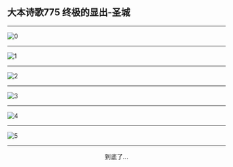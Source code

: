 
## 大本诗歌775 终极的显出-圣城
        
<div id="aplayer0"></div>

<div id="aplayer1"></div>

<div id="aplayer2"></div>

---

<img alt="0" data-original="https://cdn.jsdelivr.net/gh/k34869/shi/data/d0774/0">

---

<img alt="1" data-original="https://cdn.jsdelivr.net/gh/k34869/shi/data/d0774/1">

---

<img alt="2" data-original="https://cdn.jsdelivr.net/gh/k34869/shi/data/d0774/2">

---

<img alt="3" data-original="https://cdn.jsdelivr.net/gh/k34869/shi/data/d0774/3">

---

<img alt="4" data-original="https://cdn.jsdelivr.net/gh/k34869/shi/data/d0774/4">

---

<img alt="5" data-original="https://cdn.jsdelivr.net/gh/k34869/shi/data/d0774/5">

---

<p style="text-align: center">到底了...</p>

<script src="/js/dist-view.js"></script>

<script>
MAIN.id = 'd0774';
        
const ap0 = new APlayer({
    container: document.getElementById('aplayer0'),
    volume: 1,
    loop: 'none',
    preload: 'none',
    audio: [{
        name: '大本诗歌775.mp3',
        artist: '大本诗歌',
        url: 'https://res.wx.qq.com/voice/getvoice?mediaid=MzI0NTk3MDM5M18yMjQ3NDk4NzUx',
        cover: '/favicon'
    }]
});
const ap1 = new APlayer({
    container: document.getElementById('aplayer1'),
    volume: 1,
    loop: 'none',
    preload: 'none',
    audio: [{
        name: '大本诗歌775第一节领唱.mp3',
        artist: '大本诗歌',
        url: 'https://res.wx.qq.com/voice/getvoice?mediaid=MzI0NTk3MDM5M18yMjQ3NDk4NzUy',
        cover: '/favicon'
    }]
});
const ap2 = new APlayer({
    container: document.getElementById('aplayer2'),
    volume: 1,
    loop: 'none',
    preload: 'none',
    audio: [{
        name: '大本诗歌775教唱版.mp3',
        artist: '大本诗歌',
        url: 'https://res.wx.qq.com/voice/getvoice?mediaid=MzI0NTk3MDM5M18yMjQ3NDk4NzUz',
        cover: '/favicon'
    }]
});
</script>
